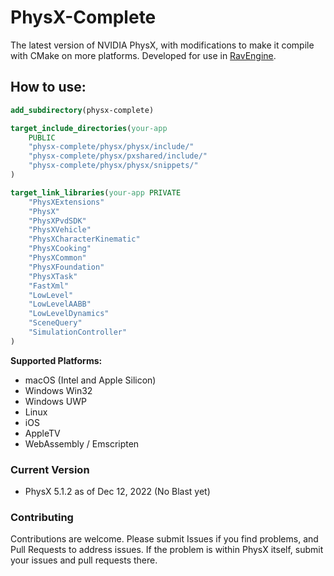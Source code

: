 # PhysX-Complete

The latest version of NVIDIA PhysX, with modifications to make it compile with CMake on more platforms.
Developed for use in [RavEngine](https://github.com/RavEngine/RavEngine). 

## How to use:
```cmake
add_subdirectory(physx-complete)

target_include_directories(your-app
	PUBLIC 
	"physx-complete/physx/physx/include/" 
	"physx-complete/physx/pxshared/include/" 
	"physx-complete/physx/physx/snippets/"
)

target_link_libraries(your-app PRIVATE 
	"PhysXExtensions"
	"PhysX"
	"PhysXPvdSDK"
	"PhysXVehicle"
	"PhysXCharacterKinematic"
	"PhysXCooking"
	"PhysXCommon"
	"PhysXFoundation"
	"PhysXTask"
	"FastXml"
	"LowLevel"
	"LowLevelAABB"
	"LowLevelDynamics"
	"SceneQuery"
	"SimulationController"
)
```

**Supported Platforms:**
- macOS (Intel and Apple Silicon)
- Windows Win32
- Windows UWP
- Linux
- iOS 
- AppleTV 
- WebAssembly / Emscripten


### Current Version
- PhysX 5.1.2 as of Dec 12, 2022 (No Blast yet)

### Contributing
Contributions are welcome. Please submit Issues if you find problems, and Pull Requests to address issues. If the problem is
within PhysX itself, submit your issues and pull requests there. 
